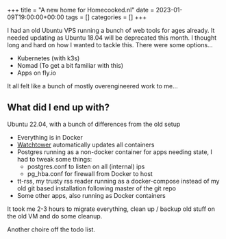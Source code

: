 +++
title = "A new home for Homecooked.nl"
date = 2023-01-09T19:00:00+00:00
tags = []
categories = []
+++

I had an old Ubuntu VPS running a bunch of web tools for ages already. It needed updating as Ubuntu 18.04 will be deprecated this month. I thought long and hard on how I wanted to tackle this. There were some options...

- Kubernetes (with k3s)
- Nomad (To get a bit familiar with this)
- Apps on fly.io

It all felt like a bunch of mostly overengineered work to me...

## What did I end up with?

Ubuntu 22.04, with a bunch of differences from the old setup

- Everything is in Docker
- [Watchtower](https://containrrr.dev/watchtower/) automatically updates all containers
- Postgres running as a non-docker container for apps needing state, I had to tweak some things:
  - postgres.conf to listen on all (internal) ips
  - pg_hba.conf for firewall from Docker to host
- tt-rss, my trusty rss reader running as a docker-compose instead of my old git based installation following master of the git repo
- Some other apps, also running as Docker containers

It took me 2-3 hours to migrate everything, clean up / backup old stuff on the old VM and do some cleanup.

Another choire off the todo list.
